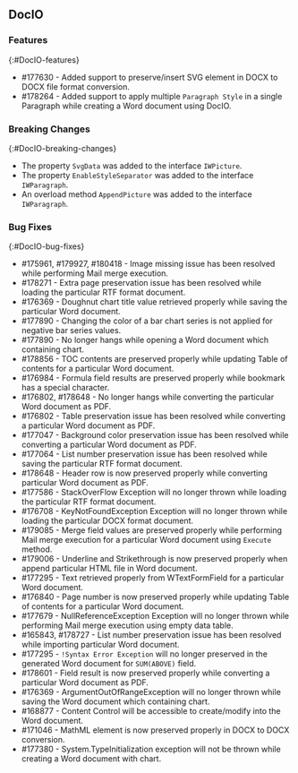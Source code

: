 ## DocIO

### Features
{:#DocIO-features}
* \#177630 - Added support to preserve/insert SVG element in DOCX to DOCX file format conversion.
* \#178264 - Added support to apply multiple `Paragraph Style` in a single Paragraph while creating a Word document using DocIO.

### Breaking Changes
{:#DocIO-breaking-changes}
* The property `SvgData` was added to the interface `IWPicture`.
* The property `EnableStyleSeparator` was added to the interface `IWParagraph`.
* An overload method `AppendPicture` was added to the interface `IWParagraph`.

### Bug Fixes
{:#DocIO-bug-fixes}

* \#175961, \#179927, \#180418 - Image missing issue has been resolved while performing Mail merge execution.
* \#178271 - Extra page preservation issue has been resolved while loading the particular RTF format document.
* \#176369 - Doughnut chart title value retrieved properly while saving the particular Word document.
* \#177890 - Changing the color of a bar chart series is not applied for negative bar series values. 
* \#177890 - No longer hangs while opening a Word document which containing chart.
* \#178856 - TOC contents are preserved properly while updating Table of contents for a particular Word document.
* \#176984 - Formula field results are preserved properly while bookmark has a special character.
* \#176802, \#178648 - No longer hangs while converting the particular Word document as PDF.
* \#176802 - Table preservation issue has been resolved while converting a particular Word document as PDF.
* \#177047 - Background color preservation issue has been resolved while converting a particular Word document as PDF.
* \#177064 - List number preservation issue has been resolved while saving the particular RTF format document.
* \#178648 - Header row is now preserved properly while converting particular Word document as PDF.
* \#177586 - StackOverFlow Exception will no longer thrown while loading the particular RTF format document.
* \#176708 - KeyNotFoundException Exception will no longer thrown while loading the particular DOCX format document.
* \#179085 - Merge field values are preserved properly while performing Mail merge execution for a particular Word document using `Execute` method.
* \#179006 - Underline and Strikethrough is now preserved properly when append particular HTML file in Word document.
* \#177295 - Text retrieved properly from WTextFormField for a particular Word document.
* \#176840 - Page number is now preserved properly while updating Table of contents for a particular Word document.
* \#177679 - NullReferenceException Exception will no longer thrown while performing Mail merge execution using empty data table.
* \#165843, \#178727 - List number preservation issue has been resolved while importing particular Word document.
* \#177295 - `!Syntax Error Exception` will no longer preserved in the generated Word document for `SUM(ABOVE)` field. 
* \#178601 - Field result is now preserved properly while converting a particular Word document as PDF. 
* \#176369 - ArgumentOutOfRangeException will no longer thrown while saving the Word document which containing chart.
* \#168877 - Content Control will be accessible to create/modify into the Word document. 
* \#171046 - MathML element is now preserved properly in DOCX to DOCX conversion.
* \#177380 - System.TypeInitialization exception will not be thrown while creating a Word document with chart.
